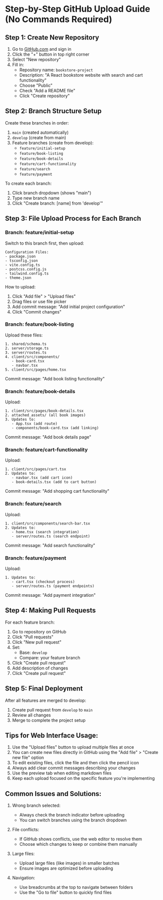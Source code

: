 # Step-by-Step GitHub Upload Guide (No Commands Required)

## Step 1: Create New Repository
1. Go to [GitHub.com](https://github.com) and sign in
2. Click the "+" button in top right corner
3. Select "New repository"
4. Fill in:
   - Repository name: `bookstore-project`
   - Description: "A React bookstore website with search and cart functionality"
   - Choose "Public"
   - Check "Add a README file"
   - Click "Create repository"

## Step 2: Branch Structure Setup
Create these branches in order:
1. `main` (created automatically)
2. `develop` (create from main)
3. Feature branches (create from develop):
   - `feature/initial-setup`
   - `feature/book-listing`
   - `feature/book-details`
   - `feature/cart-functionality`
   - `feature/search`
   - `feature/payment`

To create each branch:
1. Click branch dropdown (shows "main")
2. Type new branch name
3. Click "Create branch: [name] from 'develop'"

## Step 3: File Upload Process for Each Branch

### Branch: feature/initial-setup
Switch to this branch first, then upload:
```
Configuration Files:
- package.json
- tsconfig.json
- vite.config.ts
- postcss.config.js
- tailwind.config.ts
- theme.json
```
How to upload:
1. Click "Add file" > "Upload files"
2. Drag files or use file picker
3. Add commit message: "Add initial project configuration"
4. Click "Commit changes"

### Branch: feature/book-listing
Upload these files:
```
1. shared/schema.ts
2. server/storage.ts
3. server/routes.ts
4. client/src/components/
   - book-card.tsx
   - navbar.tsx
5. client/src/pages/home.tsx
```
Commit message: "Add book listing functionality"

### Branch: feature/book-details
Upload:
```
1. client/src/pages/book-details.tsx
2. attached_assets/ (all book images)
3. Updates to:
   - App.tsx (add route)
   - components/book-card.tsx (add linking)
```
Commit message: "Add book details page"

### Branch: feature/cart-functionality
Upload:
```
1. client/src/pages/cart.tsx
2. Updates to:
   - navbar.tsx (add cart icon)
   - book-details.tsx (add to cart button)
```
Commit message: "Add shopping cart functionality"

### Branch: feature/search
Upload:
```
1. client/src/components/search-bar.tsx
2. Updates to:
   - home.tsx (search integration)
   - server/routes.ts (search endpoint)
```
Commit message: "Add search functionality"

### Branch: feature/payment
Upload:
```
1. Updates to:
   - cart.tsx (checkout process)
   - server/routes.ts (payment endpoints)
```
Commit message: "Add payment integration"

## Step 4: Making Pull Requests
For each feature branch:
1. Go to repository on GitHub
2. Click "Pull requests"
3. Click "New pull request"
4. Set:
   - Base: `develop`
   - Compare: your feature branch
5. Click "Create pull request"
6. Add description of changes
7. Click "Create pull request"

## Step 5: Final Deployment
After all features are merged to develop:
1. Create pull request from `develop` to `main`
2. Review all changes
3. Merge to complete the project setup

## Tips for Web Interface Usage:
1. Use the "Upload files" button to upload multiple files at once
2. You can create new files directly in GitHub using the "Add file" > "Create new file" option
3. To edit existing files, click the file and then click the pencil icon
4. Always add clear commit messages describing your changes
5. Use the preview tab when editing markdown files
6. Keep each upload focused on the specific feature you're implementing

## Common Issues and Solutions:
1. Wrong branch selected:
   - Always check the branch indicator before uploading
   - You can switch branches using the branch dropdown

2. File conflicts:
   - If GitHub shows conflicts, use the web editor to resolve them
   - Choose which changes to keep or combine them manually

3. Large files:
   - Upload large files (like images) in smaller batches
   - Ensure images are optimized before uploading

4. Navigation:
   - Use breadcrumbs at the top to navigate between folders
   - Use the "Go to file" button to quickly find files
